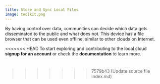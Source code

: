 ```yaml
---
title: Store and Sync Local Files
image: toolkit.png
---
```


By having control over data, communities can decide which data gets disseminated to the public and what does not. This device has a file browser that can be used even offline, similar to other clouds on Internet.

<<<<<<< HEAD
To start exploring and contributing to the local cloud **signup for an account** or check the **documentation** to learn more.

<app-button :color="true" localurl=":8081/login" text="Login or Signup"></app-button>
=======
<app-button :color="true" localUrl=":8081/login" text="Login or Signup"></app-button>
>>>>>>> 7579b43 (Update source file index.md)
<app-button target="_self" link="storing-sharing#Documentation" text="Read documentation"></app-button>

